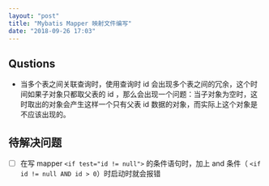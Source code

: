 ```yaml
---
layout: "post"
title: "Mybatis Mapper 映射文件编写"
date: "2018-09-26 17:03"
---
```


## Qustions

- 当多个表之间关联查询时，使用查询时 id 会出现多个表之间的冗余，这个时间如果子对象只都取父表的 id ，那么会出现一个问题：当子对象为空时，这时取出的对象会产生这样一个只有父表 id 数据的对象，而实际上这个对象是不应该出现的。

## 待解决问题

- [ ] 在写 mapper `<if test="id != null">` 的条件语句时，加上 and 条件（ `<if id != null AND id > 0`）时启动时就会报错
